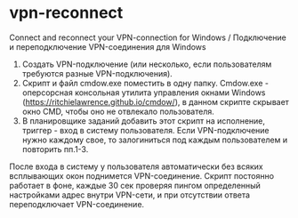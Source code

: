 # vpn-reconnect
Connect and reconnect your VPN-connection for Windows / Подключение и переподключение VPN-соединения для Windows

1. Создать VPN-подключение (или несколько, если пользователям требуются разные VPN-подключения).
2. Скрипт и файл cmdow.exe поместить в одну папку. Cmdow.exe - оперсорсная консольная утилита управления окнами Windows (https://ritchielawrence.github.io/cmdow/), в данном скрипте скрывает окно CMD, чтобы оно не отвлекало пользователя.
3. В планировщике заданий добавить этот скрипт на исполнение, триггер - вход в систему пользователя. Если VPN-подключение нужно каждому свое, то залогиниться под каждым пользователем и повторить пп.1-3.

После входа в систему у пользователя автоматически без всяких всплывающих окон поднимется VPN-соединение. Скрипт постоянно работает в фоне, каждые 30 сек проверяя пингом определенный настройками адрес внутри VPN-сети, и при отсутствии ответа переподключает VPN-соединение.
